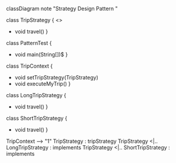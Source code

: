 classDiagram
 note "Strategy Design Pattern "

class TripStrategy { 
<<interface>>
+ void travel()
}

class PatternTest { 
+ void main(String[])$
}

class TripContext { 
+ void setTripStrategy(TripStrategy)
+ void executeMyTrip()
}

class LongTripStrategy { 
+ void travel()
}

class ShortTripStrategy { 
+ void travel()
}


TripContext --> "1" TripStrategy : tripStrategy
TripStrategy <|.. LongTripStrategy  : implements
TripStrategy <|.. ShortTripStrategy : implements

